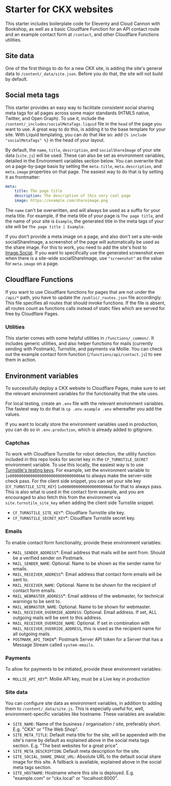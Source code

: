 # Starter for CKX websites

This starter includes boilerplate code for Eleventy and Cloud Cannon with Bookshop, as well as a basic Cloudflare Function for an API contact route and an example contact form at `/contact`, and other Cloudflare Functions utilities.

## Site data

One of the first things to do for a new CKX site, is adding the site's general data to `/content/_data/site.json`. Before you do that, the site will not build by default.

## Social meta tags

This starter provides an easy way to facilitate consistent social sharing meta tags for all pages across some major standards (HTML5 native, Twitter, and Open Graph). To use it, include the `/content/_includes/socialMetaTags.liquid` file in the `head` of the page you want to use. A great way to do this, is adding it to the base template for your site. With Liquid templating, you can do that like so: add `{% include "socialMetaTags" %}` in the head of your layout.

By default, the `name`, `title`, `description`, and `socialShareImage` of your site data (`site.js`) will be used. These can also be set as environment variables, detailed in the Environment variables section below. You can overwrite that on a page-by-page basis by setting the `meta.title`, `meta.description`, and `meta.image` properties on that page. The easiest way to do that is by setting it as frontmatter:

```yml
meta:
    title: The page title
    description: The description of this very cool page
    image: https://example.com/shareimage.png
```

The `name` can't be overwritten, and will always be used as a suffix for your meta title. For example, if the meta title of your page is `The page title`, and the name of your site is `Example`, the generated title in the meta tags of your site will be `The page title | Example`.

 If you don't provide a meta image on a page, and also don't set a site-wide socialShareImage, a screenshot of the page will automatically be used as the share image. For this to work, you need to add the site's host to [Image.Social](https://image.social/). If you want to specifically use the generated screenshot even when there is a site-wide socialShareImage, use `"screenshot"` as the value for `meta.image` on a page.

## Cloudflare Functions

If you want to use Cloudflare functions for pages that are not under the `/api/*` path, you have to update the `/public/_routes.json` file accordingly. This file specifies all routes that should invoke functions. If the file is absent, all routes count as functions calls instead of static files which are served for free by Cloudflare Pages.

### Utilities

This starter comes with some helpful utilities in `/functions/_common/`. It includes generic utilities, and also helper functions for mails (currently sending with Postmark), Turnstile, and payments via Mollie. You can check out the example contact form function (`/functions/api/contact.js`) to see them in action.

## Environment variables

To successfully deploy a CKX website to Cloudflare Pages, make sure to set the relevant environment variables for the functionality that the site uses.

For local testing, create an `.env` file with the relevant environment variables. The fastest way to do that is `cp .env.example .env` whereafter you add the values.

If you want to locally store the environment variables used in production, you can do so in `.env.production`, which is already added to gitignore.

### Captchas

To work with Cloudflare Turnstile for robot detection, the utility function included in this repo looks for secret key in the `CF_TURNSTILE_SECRET` environment variable. To use this locally, the easiest way is to use [Turnstile's testing keys](https://developers.cloudflare.com/turnstile/troubleshooting/testing/). For example, set the environment variable to `1x0000000000000000000000000000000AA` to always make the server-side check pass. For the client side snippet, you can set your site key (`CF_TURNSTILE_SITE_KEY`) `1x00000000000000000000AA` for that to always pass. This is also what is used in the contact form example, and you are encouraged to also fetch this from the environment via `site.turnstile_site_key` when adding the client side Turnstile snippet.

- `CF_TURNSTILE_SITE_KEY`*: Cloudflare Turnstile site key.
- `CF_TURNSTILE_SECRET_KEY`*: Cloudflare Turnstile secret key.

### Emails

To enable contact form functionality, provide these environment variables:

- `MAIL_SENDER_ADDRESS`*: Email address that mails will be sent from. Should be a verified sender on Postmark.
- `MAIL_SENDER_NAME`: Optional. Name to be shown as the sender name for emails.
- `MAIL_RECEIVER_ADDRESS`*: Email address that contact form emails will be sent to.
- `MAIL_RECEIVER_NAME`: Optional. Name to be shown for the recipient of contact form emails.
- `MAIL_WEBMASTER_ADDRESS`*: Email address of the webmaster, for technical warnings to be sent to.
- `MAIL_WEBMASTER_NAME`: Optional. Name to be shown for webmaster.
- `MAIL_RECEIVER_OVERRIDE_ADDRESS`: Optional. Email address. If set, ALL outgoing mails will be sent to this address.
- `MAIL_RECEIVER_OVERRIDE_NAME`: Optional. If set in combination with `MAIL_RECEIVER_OVERRIDE_ADDRESS`, this is used as the recipient name for all outgoing mails.
- `POSTMARK_API_TOKEN`*: Postmark Server API token for a Server that has a Message Stream called `system-emails`.

### Payments

To allow for payments to be initiated, provide these environment variables:

- `MOLLIE_API_KEY`*: Mollie API key, must be a Live key in production

### Site data

You can configure site data as environment variables, in addition to adding them to `/content/_data/site.js`. This is especially useful for, well, environment-specific variables like hostname. These variables are available:

- `SITE_NAME`: Name of the business / organisation / site, preferably short. E.g. "CKX" or "The Web Shop".
- `SITE_META_TITLE`: Default meta title for the site, will be appended with the site's name by default as explained above in the social meta tags section. E.g. "The best websites for a great price".
- `SITE_META_DESCRIPTION`:  Default meta description for the site.
- `SITE_SOCIAL_SHARE_IMAGE_URL`: Absolute URL to the default social share image for this site. A fallback is available, explained above in the social meta tags section.
- `SITE_HOSTNAME`: Hostname where this site is deployed. E.g. "example.com" or "ckx.local" or "localhost:8000".